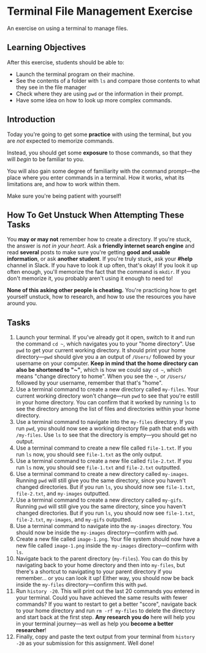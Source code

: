 # Terminal File Management Exercise

An exercise on using a terminal to manage files.

## Learning Objectives

After this exercise, students should be able to:

- Launch the terminal program on their machine.
- See the contents of a folder with `ls` and compare those contents to what they see in the file manager
- Check where they are using `pwd` or the information in their prompt.
- Have some idea on how to look up more complex commands.

## Introduction

Today you're going to get some **practice** with using the terminal, but you are _not_ expected to memorize commands.

Instead, you should get some **exposure** to those commands, so that they will _begin_ to be familiar to you.

You will also gain some degree of familiarity with the command prompt—the place where you enter commands in a terminal. How it works, what its limitations are, and how to work within them.

Make sure you're being patient with yourself!

## How To Get Unstuck When Attempting These Tasks

You **may or may not** remember how to create a directory. If you're stuck, the answer is _not in your heart_. Ask a **friendly internet search engine** and read **several** posts to make sure you're getting **good and usable information**, or ask **another student**. If you're truly stuck, ask your **#help** channel in Slack. If you have to look it up often, that's okay! If you look it up often enough, you'll memorize the fact that the command is `mkdir`. If you don't memorize it, you probably aren't using it enough to need to!

**None of this asking other people is cheating.** You're practicing how to get yourself unstuck, how to research, and how to use the resources you have around you.

## Tasks


1. Launch your terminal. If you've already got it open, switch to it and run the command `cd ~`, which navigates you to your "home directory". Use `pwd` to get your current working directory. It should print your home directory—`pwd` should give you a an output  of `/Users/` followed by your username on your computer. **Keep in mind that the home directory can also be shortened to "~"**, which is how we could say `cd ~`, which means "change directory to home". When you see the `~`, or `/Users/` followed by your username, remember that that's "home".
4. Use a terminal command to create a new directory called `my-files`.  Your current working directory won't change—run `pwd` to see that you're estill in your home directory. You can confirm that it worked by running `ls` to see the directory among the list of files and directories within your home directory.
5. Use a terminal command to navigate into the `my-files` directory. If you run `pwd`, you should now see a working directory file path that ends with `/my-files`. Use `ls` to see that the directory is empty—you should get no output.
6. Use a terminal command to create a new file called `file-1.txt`. If you run `ls` now, you should see `file-1.txt` as the only output.
7. Use a terminal command to create a new file called `file-2.txt`. If you run `ls` now, you should see `file-1.txt` and `file-2.txt` outputted.
8. Use a terminal command to create a new directory called `my-images`. Running `pwd` will still give you the same directory, since you haven't changed directories. But if you run `ls`, you should now see `file-1.txt`, `file-2.txt`, and `my-images` outputted.
9. Use a terminal command to create a new directory called `my-gifs`. Running `pwd` will still give you the same directory, since you haven't changed directories. But if you run `ls`, you should now see `file-1.txt`, `file-2.txt`, `my-images`, and `my-gifs` outputted.
10. Use a terminal command to navigate into the `my-images` directory. You should now be inside the `my-images` directory—confirm with `pwd`.
11. Create a new file called `image-1.png`. Your file system should now have a new file called `image-1.png` inside the `my-images` directory—confirm with `ls`.
12. Navigate back to the parent directory (`my-files`). You can do this by navigating back to your home directory and then into `my-files`, but there's a shortcut to navigating to your parent directory if you remember... or you can look it up! Either way, you should now be back inside the `my-files` directory—confirm this with `pwd`.
13. Run `history -20`. This will print out the last 20 commands you entered in your terminal. Could you have achieved the same results with fewer commands? If you want to restart to get a better "score", navigate back to your home directory and run `rm -rf my-files` to delete the directory and start back at the first step. **Any research you do** here will help you in your terminal journey—as well as help you **become a better researcher**!
14. Finally, copy and paste the text output from your terminal from `history -20` as your submission for this assignment. Well done!